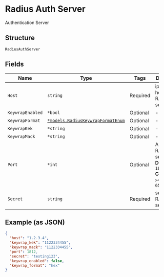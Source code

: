
# Radius Auth Server

Authentication Server

## Structure

`RadiusAuthServer`

## Fields

| Name | Type | Tags | Description |
|  --- | --- | --- | --- |
| `Host` | `string` | Required | ip / hostname of RADIUS server |
| `KeywrapEnabled` | `*bool` | Optional | - |
| `KeywrapFormat` | [`*models.RadiusKeywrapFormatEnum`](../../doc/models/radius-keywrap-format-enum.md) | Optional | - |
| `KeywrapKek` | `*string` | Optional | - |
| `KeywrapMack` | `*string` | Optional | - |
| `Port` | `*int` | Optional | Auth port of RADIUS server<br>**Default**: `1812`<br>**Constraints**: `>= 1`, `<= 65535` |
| `Secret` | `string` | Required | secret of RADIUS server |

## Example (as JSON)

```json
{
  "host": "1.2.3.4",
  "keywrap_kek": "1122334455",
  "keywrap_mack": "1122334455",
  "port": 1812,
  "secret": "testing123",
  "keywrap_enabled": false,
  "keywrap_format": "hex"
}
```


